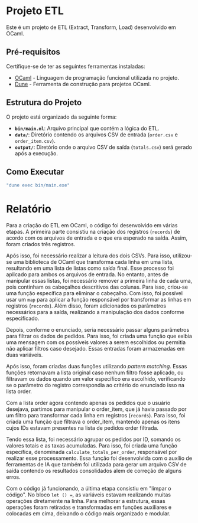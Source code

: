 # Projeto ETL

Este é um projeto de ETL (Extract, Transform, Load) desenvolvido em OCaml. 
## Pré-requisitos

Certifique-se de ter as seguintes ferramentas instaladas:

- [OCaml](https://ocaml.org/) - Linguagem de programação funcional utilizada no projeto.
- [Dune](https://dune.build/) - Ferramenta de construção para projetos OCaml.
## Estrutura do Projeto
O projeto está organizado da seguinte forma:
- **`bin/main.ml`**: Arquivo principal que contém a lógica do ETL.
- **`data/`**: Diretório contendo os arquivos CSV de entrada (`order.csv` e `order_item.csv`).
- **`output/`**: Diretório onde o arquivo CSV de saída (`totals.csv`) será gerado após a execução.
## Como Executar
```bash
"dune exec bin/main.exe"
```
# Relatório
Para a criação do ETL em OCaml, o código foi desenvolvido em várias etapas. A primeira parte consistiu na criação dos registros (`records`) de acordo com os arquivos de entrada e o que era esperado na saída. Assim, foram criados três registros.

Após isso, foi necessário realizar a leitura dos dois CSVs. Para isso, utilizou-se uma biblioteca de OCaml que transforma cada linha em uma lista, resultando em uma lista de listas como saída final. Esse processo foi aplicado para ambos os arquivos de entrada. No entanto, antes de manipular essas listas, foi necessário remover a primeira linha de cada uma, pois continham os cabeçalhos descritivos das colunas. Para isso, criou-se uma função específica para eliminar o cabeçalho. Com isso, foi possível usar um `map` para aplicar a função responsável por transformar as linhas em registros (`records`). Além disso, foram adicionados os parâmetros necessários para a saída, realizando a manipulação dos dados conforme especificado.

Depois, conforme o enunciado, seria necessário passar alguns parâmetros para filtrar os dados de pedidos. Para isso, foi criada uma função que exibia uma mensagem com os possíveis valores a serem escolhidos ou permitia não aplicar filtros caso desejado. Essas entradas foram armazenadas em duas variáveis.

Após isso, foram criadas duas funções utilizando *pattern matching*. Essas funções retornavam a lista original caso nenhum filtro fosse aplicado, ou filtravam os dados quando um valor específico era escolhido, verificando se o parâmetro do registro correspondia ao critério do enunciado isso na lista order.

Com a lista order agora contendo apenas os pedidos que o usuário desejava, partimos para manipular o order_item, que já havia passado por um filtro para transformar cada linha em registros (`records`). Para isso, foi criada uma função que filtrava o order_item, mantendo apenas os itens cujos IDs estavam presentes na lista de pedidos order filtrada.

Tendo essa lista, foi necessário agrupar os pedidos por ID, somando os valores totais e as taxas acumuladas. Para isso, foi criada uma função específica, denominada `calculate_totals_per_order`, responsável por realizar esse processamento. Essa função foi desenvolvida com o auxílio de ferramentas de IA que também foi utilizada para gerar um arquivo CSV de saída contendo os resultados consolidados alem de correção de alguns erros.

Com o código já funcionando, a última etapa consistiu em "limpar o código". No bloco `let () =`, as variáveis estavam realizando muitas operações diretamente na linha. Para melhorar a estrutura, essas operações foram retiradas e transformadas em funções auxiliares e colocadas em cima, deixando o código mais organizado e modular.


